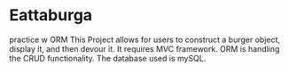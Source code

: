 # Eattaburga
practice w ORM
This Project allows for users to construct a burger object, display it, and then devour it. It requires MVC framework.
ORM is handling the CRUD functionality.
The database used is mySQL. 
